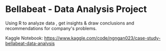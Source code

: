 # Bellabeat - Data Analysis Project
Using R to analyze data , get insights &amp; draw conclusions and recommendations for company's problems.

Kaggle Notebook: https://www.kaggle.com/code/ngngan023/case-study-bellabeat-data-analysis
